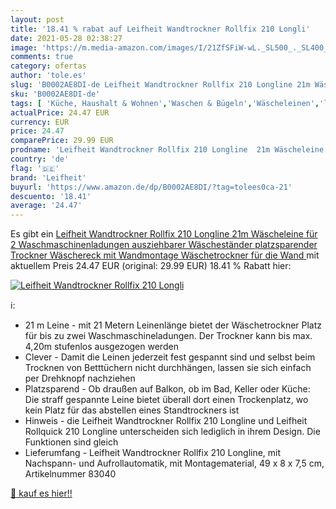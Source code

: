 ```yaml
---
layout: post
title: '18.41 % rabat auf Leifheit Wandtrockner Rollfix 210 Longli'
date: 2021-05-28 02:38:27
image: 'https://m.media-amazon.com/images/I/21ZfSFiW-wL._SL500_._SL400_.jpg'
comments: true
category: ofertas
author: 'tole.es'
slug: 'B0002AE8DI-de Leifheit Wandtrockner Rollfix 210 Longline 21m Wäscheleine...'
sku: 'B0002AE8DI-de'
tags: [ 'Küche, Haushalt & Wohnen','Waschen & Bügeln','Wäscheleinen','leifheit', ]
actualPrice: 24.47 EUR
currency: EUR
price: 24.47
comparePrice: 29.99 EUR
prodname: 'Leifheit Wandtrockner Rollfix 210 Longline  21m Wäscheleine für 2 Waschmaschinenladungen  ausziehbarer Wäscheständer  platzsparender Trockner  Wäschereck mit Wandmontage  Wäschetrockner für die Wand '
country: 'de'
flag: '🇩🇪'
brand: 'Leifheit'
buyurl: 'https://www.amazon.de/dp/B0002AE8DI/?tag=tolees0ca-21'
descuento: '18.41'
average: '24.47'
---
```


Es gibt ein [Leifheit Wandtrockner Rollfix 210 Longline  21m Wäscheleine für 2 Waschmaschinenladungen  ausziehbarer Wäscheständer  platzsparender Trockner  Wäschereck mit Wandmontage  Wäschetrockner für die Wand ](https://www.amazon.de/dp/B0002AE8DI/?tag=tolees0ca-21) mit aktuellem Preis 24.47 EUR (original: 29.99 EUR) 18.41 % Rabatt hier:

[![Leifheit Wandtrockner Rollfix 210 Longli](https://m.media-amazon.com/images/I/21ZfSFiW-wL._SL500_._SL400_.jpg)](https://www.amazon.de/dp/B0002AE8DI/?tag=tolees0ca-21)

ℹ️:

- 21 m Leine - mit 21 Metern Leinenlänge bietet der Wäschetrockner Platz für bis zu zwei Waschmaschineladungen. Der Trockner kann bis max. 4,20m stufenlos ausgezogen werden
- Clever - Damit die Leinen jederzeit fest gespannt sind und selbst beim Trocknen von Betttüchern nicht durchhängen, lassen sie sich einfach per Drehknopf nachziehen
- Platzsparend - Ob draußen auf Balkon, ob im Bad, Keller oder Küche: Die straff gespannte Leine bietet überall dort einen Trockenplatz, wo kein Platz für das abstellen eines Standtrockners ist
- Hinweis - die Leifheit Wandtrockner Rollfix 210 Longline und Leifheit Rollquick 210 Longline unterscheiden sich lediglich in ihrem Design. Die Funktionen sind gleich
- Lieferumfang - Leifheit Wandtrockner Rollfix 210 Longline, mit Nachspann- und Aufrollautomatik, mit Montagematerial, 49 x 8 x 7,5 cm, Artikelnummer 83040

[🛒 kauf es hier!!](https://www.amazon.de/dp/B0002AE8DI/?tag=tolees0ca-21)
